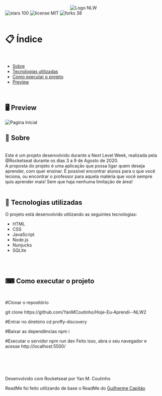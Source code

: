 <div align="center">
	<img src="https://camo.githubusercontent.com/4b26d1e9393ca167e75911990bda921aafeb247701ea70296223bc0538af1cd8/68747470733a2f2f696b2e696d6167656b69742e696f2f6361706974616f2f50726f6666792f6e6c77325f36643750766c485a352e737667" alt="Logo NLW">	
</div>
<div>
<img src="https://img.shields.io/badge/stars-100-blue" alt="stars 100">
<img src="https://img.shields.io/badge/license-MIT-success" alt="license MIT">
<img src="https://img.shields.io/badge/forks-38-blue" alt="forks 38">
</div>
<br>


# 📋 Índice
<br>

<ul>
	<li><a href="#Sobre">Sobre</a></li>
	<li><a href="#Tecnologias">Tecnologias utilizadas</a></li>
	<li><a href="#execucao"> Como executar o projeto </a></li>
	<li><a href="#Preview">Preview</a></li>
</ul>
<br>


<h2 id"preview">🖥 Preview</h2>

<img src="https://camo.githubusercontent.com/ea4658c96493e12a44376a3612e2b2f11dd2f3fa9d11692680a6a33ede4f4321/68747470733a2f2f696b2e696d6167656b69742e696f2f6361706974616f2f50726f6666792f66696e616c5f313539363738313933375f75726741556f50432d2e6a7067" alt="Pagina Inicial">

<br>


<h2 id"Sobre">📖 Sobre </h2>
<br>
Este é um projeto desenvolvido durante a Next Level Week, realizada pela @Rocketseat durante os dias 3 a 9 de Agosto de 2020.
<br>
A proposta do projeto é uma aplicação que possa ligar quem deseja aprender, com quer ensinar. É possível encontrar alunos para o que você leciona, ou encontrar o professor para aquela matéria que você sempre quis aprender mais! Sem que haja nenhuma limitação de área!
<br>
<br>

<h2 id"Tecnologias">🚀 Tecnologias utilizadas</h2>
O projeto está desenvolvido utilizando as seguintes tecnologias:
<ul>
	<li>HTML</li>
	<li>CSS</li>
	<li>JavaScript</li>
	<li>Node.js</li>
	<li>Nunjucks</li>
	<li>SQLite</li>
</ul>

<br>
<br>


<h2 id"execucao"> ⌨ Como executar o projeto </h2>

<br>
<p>#Clonar o repositório</p>
git clone https://github.com/YanMCoutinho/Hoje-Eu-Aprendi--NLW2
<br>

#Entrar no diretório
cd proffy-discovery
<br>

#Baixar as dependências
npm i
<br>

#Executar o servidor
npm run dev
Feito isso, abra o seu navegador e acesse http://localhost:5500/

<br>
<br>

# 
<p>Desenvolvido com Rocketseat por Yan M. Coutinho</p>
<p>ReadMe foi feito utilizando de base o ReadMe do <a href="https://github.com/guilhermecapitao">Guilherme Capitão</a></p>

